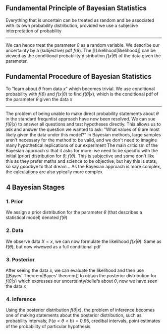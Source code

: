 ## Fundamental Principle of Bayesian Statistics
Everything that is uncertain can be treated as random and be associated with its own probability distribution, provided we use a subjecive interpretation of probability
___
We can hence treat the parameter $\theta$ as a random variable. We describe our uncertainty by a (subjective) pdf $f(\theta)$. The [[Likelihood|likelihood]] can be viewed as the conditional probability distribution $f(x|\theta)$ of the data given the parameter.
## Fundamental Procedure of Bayesian Statistics
To “learn about $\theta$ from data $x$” which becomes trivial. We use conditional probability with $f(\theta)$ and $f(x|\theta)$ to find $f(\theta|x)$, which is the conditional pdf of the parameter $\theta$ given the data $x$
___
The problem of being unable to make direct probability statements about $\theta$ in the standard frequntist approach have now been resolved. We can sue $f(\theta|x)$ to answer all questions and test hypotheses directly. This allows us to ask and answer the question we wanted to ask:
    "What values of $\theta$ are most likely given the data under this model?"
In Bayesian methods, large samples aren't necessary for the method to be valid, and we don't need to imagine many hypothetical replications of our experiment
The main criticism of the Bayesian approach si that it asks for more: we need to be specific with the initial (prior) distribution for $\theta$; $f(\theta)$. This is subjective and some don't like this as they prefer maths and science to be objective, but hey this is stats, so say goodbye to that dream...
As the Bayesian approach is more complex, the calculations are also ypically more complex
## $\hspace{0pt}4$ Bayesian Stages
### $\hspace{0pt}1$. Prior
We assign a prior distribution for the parameter $\theta$ (that describes a statistical model) denoted $f(\theta)$
### $\hspace{0pt}2$. Data
We observe data $X=x$, we can now formulate the likelihood $f(x|\theta)$. Same as $\ell(\theta)$, but now viwewed as a full conditional pdf
### $\hspace{0pt}3$. Posterior
After seeing the data $x$, we can evaluate the likelihood and then use [[Bayes' Theorem|Bayes' theorem]] to obtain the posterior distribution for $f(\theta|x)$ which expresses our uncertainty/beliefs about $\theta$, now we have seen the data $x$
### $\hspace{0pt}4$. Inference
Using the posterior distribution $f(\theta|x)$, the problem of inference becomes one of making statements about the posterior distribution, such as probability intervals; $\mathbb{P}(a<\theta<b)=0.95$, credibal intervals, point estimates of the probability of particular hypothesis